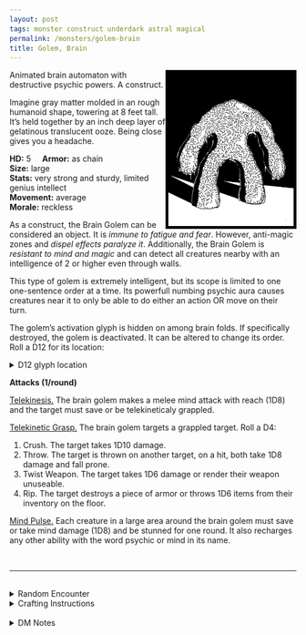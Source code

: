 ```yaml
---
layout: post
tags: monster construct underdark astral magical
permalink: /monsters/golem-brain
title: Golem, Brain
---
```


<img align="right" width=220px src="/images/BrainGolem.png" style="border:5px solid black">

Animated brain automaton with destructive psychic powers. A construct.

Imagine gray matter molded in an rough humanoid shape, towering at 8 feet tall. It’s held together by an inch deep layer of gelatinous translucent ooze. Being close gives you a headache.

**HD:** 5  &nbsp; &nbsp;  **Armor:** as chain <br>
**Size:** large <br>
**Stats:** very strong and sturdy, limited genius intellect <br>
**Movement:** average <br>
**Morale:** reckless <br>

As a construct, the Brain Golem can be considered an object. It is *immune to fatigue and fear*. However, anti-magic zones and *dispel effects paralyze it*. Additionally, the Brain Golem is *resistant to mind and magic* and can detect all creatures nearby with an intelligence of 2 or higher even through walls.

This type of golem is extremely intelligent, but its scope is limited to one one-sentence order at a time. Its powerfull numbing psychic aura causes creatures near it to only be able to do either an action OR move on their turn.

The golem’s activation glyph is hidden on among brain folds. If specifically destroyed, the golem is deactivated. It can be altered to change its order. Roll a D12 for its location:
<details markdown="1">
<summary>D12 glyph location</summary>
1. Left Palm
1. Right Palm.
1. Sole of the Left Foot.
1. Sole of the Right Foot.
1. Inside of the Left Thigh.
1. Inside of the Right Thigh.
1. Left Armpit.
1. Right Armpit.
1. Top of the Head.
1. Nape.
</details>

**Attacks (1/round)**

<ins>Telekinesis.</ins> The brain golem makes a melee mind attack with reach (1D8) and the target must save or be telekineticaly grappled.

<ins>Telekinetic Grasp.</ins> The brain golem targets a grappled target. Roll a D4:
1. Crush. The target takes 1D10 damage.
1. Throw. The target is thrown on another target, on a hit, both take 1D8 damage and fall prone.
1. Twist Weapon. The target takes 1D6 damage or render their weapon unuseable.
1. Rip. The target destroys a piece of armor or throws 1D6 items from their inventory on the floor.

<ins>Mind Pulse.</ins> Each creature in a large area around the brain golem must save or take mind damage (1D8) and be stunned for one round. It also recharges any other ability with the word psychic or mind in its name.

<br>

---

<br> 

<details markdown="1">
<summary>Random Encounter</summary>

1. **Monster:** 1 brain golem & 1D4 mind flayers
1. **Lair:** A huge vat with hydrating steam vents. <br>	&nbsp; OR <br>	**Omen:** Heavy, wet footsteps. A strange high pitched noise in your head.
1. **Spoor:** A blasted room with bodies, their head exploded.
1. **Tracks:** Big, wet, shapeless foot tracks.
1. **Trace:** A manual in deep speech on brain collecting. 
1. **Trace:** A metal door bent by psychic energy.
</details>

<details markdown="1">
<summary>Crafting Instructions</summary>

Creating a brain golem takes 5 Spell Dices and the equivalent of 5 [treasures](https://saltygoo.github.io/2020/11/10/extra-rules#treasures) in stone. You must also collect the brains of 20 humanoids. Roll 1D6 to know the result. Add 1 to your roll for each additional spell dice spent.

1. It does its mind pulse ability before collapsing into a puddle.
1. It rampages for 1D100 days.
1. It rampages for 1D100 hours.
1. Your minds swap. 
1. The process destroys your lab.
1. Perfect condition.
</details>

<br> 

<details markdown="1">
<summary>DM Notes</summary>
This is a streamlining of Arnold K's amazing take on the [golem](https://goblinpunch.blogspot.com/2019/11/golems.html). Brain golems are a bit silly which is their charm, i made them have psychic powers that are complementary to other psychic monsters. — SaltyGoo
</details>
